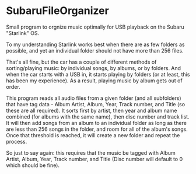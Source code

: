 # SubaruFileOrganizer
Small program to orgnize music optimally for USB playback on the Subaru "Starlink" OS.

To my understanding Starlink works best when there are as few folders as possible, and yet an individual folder should not have more than 256 files.

That's all fine, but the car has a couple of different methods of sorting/playing music: by individual songs, by albums, or by folders. And when the car starts with a USB in, it starts playing by folders (or at least, this has been my experience). As a result, playing music by album gets out of order.

This program reads all audio files from a given folder (and all subfolders) that have tag data - Album Artist, Album, Year, Track number, and Title (so these are all required). It sorts first by artist, then year and album name combined (for albums with the same name), then disc number and track list. It will then add songs from an album to an individual folder as long as there are less than 256 songs in the folder, and room for all of the album's songs. Once that threshold is reached, it will create a new folder and repeat the process.

So just to say again: this requires that the music be tagged with Album Artist, Album, Year, Track number, and Title (Disc number will default to 0 which should be fine).
